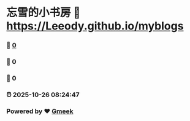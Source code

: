 # 忘雪的小书房 :link: https://Leeody.github.io/myblogs 
### :page_facing_up: [0](https://Leeody.github.io/myblogs/tag.html) 
### :speech_balloon: 0 
### :hibiscus: 0 
### :alarm_clock: 2025-10-26 08:24:47 
### Powered by :heart: [Gmeek](https://github.com/Meekdai/Gmeek)
